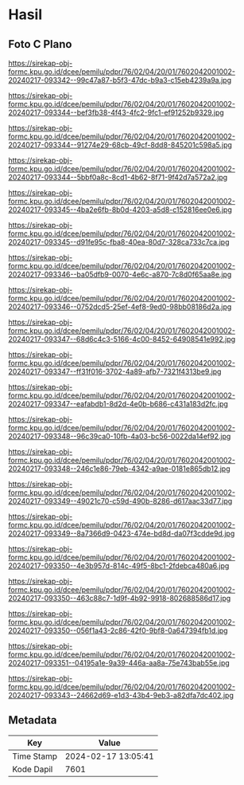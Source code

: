 # Hasil

## Foto C Plano

https://sirekap-obj-formc.kpu.go.id/dcee/pemilu/pdpr/76/02/04/20/01/7602042001002-20240217-093342--99c47a87-b5f3-47dc-b9a3-c15eb4239a9a.jpg

https://sirekap-obj-formc.kpu.go.id/dcee/pemilu/pdpr/76/02/04/20/01/7602042001002-20240217-093344--bef3fb38-4f43-4fc2-9fc1-ef91252b9329.jpg

https://sirekap-obj-formc.kpu.go.id/dcee/pemilu/pdpr/76/02/04/20/01/7602042001002-20240217-093344--91274e29-68cb-49cf-8dd8-845201c598a5.jpg

https://sirekap-obj-formc.kpu.go.id/dcee/pemilu/pdpr/76/02/04/20/01/7602042001002-20240217-093344--5bbf0a8c-8cd1-4b62-8f71-9f42d7a572a2.jpg

https://sirekap-obj-formc.kpu.go.id/dcee/pemilu/pdpr/76/02/04/20/01/7602042001002-20240217-093345--4ba2e6fb-8b0d-4203-a5d8-c152816ee0e6.jpg

https://sirekap-obj-formc.kpu.go.id/dcee/pemilu/pdpr/76/02/04/20/01/7602042001002-20240217-093345--d91fe95c-fba8-40ea-80d7-328ca733c7ca.jpg

https://sirekap-obj-formc.kpu.go.id/dcee/pemilu/pdpr/76/02/04/20/01/7602042001002-20240217-093346--ba05dfb9-0070-4e6c-a870-7c8d0f65aa8e.jpg

https://sirekap-obj-formc.kpu.go.id/dcee/pemilu/pdpr/76/02/04/20/01/7602042001002-20240217-093346--0752dcd5-25ef-4ef8-9ed0-98bb08186d2a.jpg

https://sirekap-obj-formc.kpu.go.id/dcee/pemilu/pdpr/76/02/04/20/01/7602042001002-20240217-093347--68d6c4c3-5166-4c00-8452-64908541e992.jpg

https://sirekap-obj-formc.kpu.go.id/dcee/pemilu/pdpr/76/02/04/20/01/7602042001002-20240217-093347--ff31f016-3702-4a89-afb7-7321f4313be9.jpg

https://sirekap-obj-formc.kpu.go.id/dcee/pemilu/pdpr/76/02/04/20/01/7602042001002-20240217-093347--eafabdb1-8d2d-4e0b-b686-c431a183d2fc.jpg

https://sirekap-obj-formc.kpu.go.id/dcee/pemilu/pdpr/76/02/04/20/01/7602042001002-20240217-093348--96c39ca0-10fb-4a03-bc56-0022da14ef92.jpg

https://sirekap-obj-formc.kpu.go.id/dcee/pemilu/pdpr/76/02/04/20/01/7602042001002-20240217-093348--246c1e86-79eb-4342-a9ae-0181e865db12.jpg

https://sirekap-obj-formc.kpu.go.id/dcee/pemilu/pdpr/76/02/04/20/01/7602042001002-20240217-093349--49021c70-c59d-490b-8286-d617aac33d77.jpg

https://sirekap-obj-formc.kpu.go.id/dcee/pemilu/pdpr/76/02/04/20/01/7602042001002-20240217-093349--8a7366d9-0423-474e-bd8d-da07f3cdde9d.jpg

https://sirekap-obj-formc.kpu.go.id/dcee/pemilu/pdpr/76/02/04/20/01/7602042001002-20240217-093350--4e3b957d-814c-49f5-8bc1-2fdebca480a6.jpg

https://sirekap-obj-formc.kpu.go.id/dcee/pemilu/pdpr/76/02/04/20/01/7602042001002-20240217-093350--463c88c7-1d9f-4b92-9918-802688586d17.jpg

https://sirekap-obj-formc.kpu.go.id/dcee/pemilu/pdpr/76/02/04/20/01/7602042001002-20240217-093350--056f1a43-2c86-42f0-9bf8-0a647394fb1d.jpg

https://sirekap-obj-formc.kpu.go.id/dcee/pemilu/pdpr/76/02/04/20/01/7602042001002-20240217-093351--04195a1e-9a39-446a-aa8a-75e743bab55e.jpg

https://sirekap-obj-formc.kpu.go.id/dcee/pemilu/pdpr/76/02/04/20/01/7602042001002-20240217-093343--24662d69-e1d3-43b4-9eb3-a82dfa7dc402.jpg


## Metadata

| Key        | Value               |
| ---------- | ------------------- |
| Time Stamp | 2024-02-17 13:05:41 |
| Kode Dapil | 7601                |



